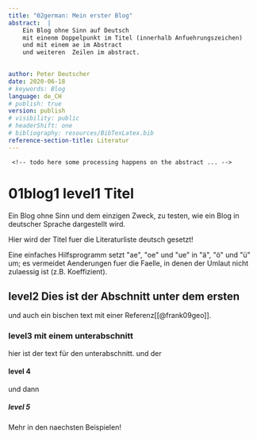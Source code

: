 ```yaml
---
title: "02german: Mein erster Blog"
abstract:  | 
    Ein Blog ohne Sinn auf Deutsch 
    mit einenm Doppelpunkt im Titel (innerhalb Anfuehrungszeichen)
    und mit einem ae im Abstract
    und weiteren  Zeilen im abstract.
    

author: Peter Deutscher
date: 2020-06-18
# keywords: Blog
language: de_CH
# publish: true
version: publish
# visibility: public
# headerShift: one
# bibliography: resources/BibTexLatex.bib
reference-section-title: Literatur
---
```


     <!-- todo here some processing happens on the abstract ... -->

# 01blog1 level1 Titel
Ein Blog ohne Sinn und dem einzigen Zweck, zu testen, wie ein Blog in deutscher Sprache dargestellt wird.

Hier wird der Titel fuer die Literaturliste deutsch gesetzt!

Eine einfaches Hilfsprogramm setzt "ae", "oe" und "ue" in "ä", "ö" und "ü" um; es vermeidet Aenderungen fuer die Faelle, in denen der Umlaut nicht zulaessig ist (z.B. Koeffizient). 

<!-- todo umlaut automatisch einbauen -->

##  level2 Dies ist der   Abschnitt unter dem ersten
und auch ein bischen text mit einer Referenz[[@frank09geo]].

### level3 mit einem unterabschnitt
hier ist der text für den unterabschnitt.
und der
#### level 4
und dann
##### level 5

Mehr in den naechsten Beispielen!
